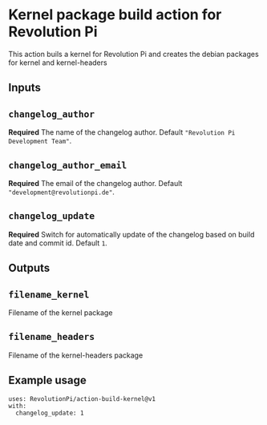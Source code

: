 # Kernel package build action for Revolution Pi

This action buils a kernel for Revolution Pi and creates the debian packages for kernel and kernel-headers

## Inputs

## `changelog_author`

**Required** The name of the changelog author. Default `"Revolution Pi Development Team"`.

## `changelog_author_email`

**Required** The email of the changelog author. Default `"development@revolutionpi.de"`.

## `changelog_update`

**Required** Switch for automatically update of the changelog based on build date and commit id. Default `1`.

## Outputs

## `filename_kernel`

Filename of the kernel package

## `filename_headers`

Filename of the kernel-headers package

## Example usage

```
uses: RevolutionPi/action-build-kernel@v1
with:
  changelog_update: 1
```
